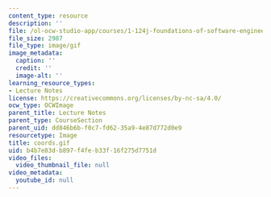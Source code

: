 ```yaml
---
content_type: resource
description: ''
file: /ol-ocw-studio-app/courses/1-124j-foundations-of-software-engineering-fall-2000/b4b7e83db897f4feb33f16f275d7751d_coords.gif
file_size: 2987
file_type: image/gif
image_metadata:
  caption: ''
  credit: ''
  image-alt: ''
learning_resource_types:
- Lecture Notes
license: https://creativecommons.org/licenses/by-nc-sa/4.0/
ocw_type: OCWImage
parent_title: Lecture Notes
parent_type: CourseSection
parent_uid: dd846b6b-f0c7-fd62-35a9-4e87d772d0e9
resourcetype: Image
title: coords.gif
uid: b4b7e83d-b897-f4fe-b33f-16f275d7751d
video_files:
  video_thumbnail_file: null
video_metadata:
  youtube_id: null
---
```

